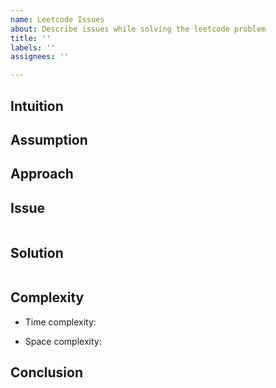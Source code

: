 ```yaml
---
name: Leetcode Issues
about: Describe issues while solving the leetcode problem
title: ''
labels: ''
assignees: ''

---
```


## Intuition
<!-- Describe your first thoughts on how to solve this problem. -->

## Assumption
<!-- Make it clear if there is any assumption or hidden assumption from the description. -->

## Approach
<!-- Describe your approach to solving the problem. -->

## Issue
```python3 []

```

## Solution
```python3 []

```

## Complexity
- Time complexity: 
<!-- Add your time complexity here, e.g. $$O(n)$$ -->

- Space complexity: 
<!-- Add your space complexity here, e.g. $$O(n)$$ -->

## Conclusion
<!-- Summary and lesson learned from the issue. -->

